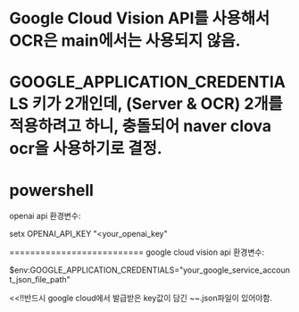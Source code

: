 
# Google Cloud Vision API를 사용해서 OCR은 main에서는 사용되지 않음.
# GOOGLE_APPLICATION_CREDENTIALS 키가 2개인데, (Server & OCR) 2개를 적용하려고 하니, 충돌되어 naver clova ocr을 사용하기로 결정.


# powershell
openai api 환경변수:


setx OPENAI_API_KEY  "<your_openai_key"

==========================
google cloud vision api 환경변수:


$env:GOOGLE_APPLICATION_CREDENTIALS="your_google_service_account_json_file_path"


<<!!반드시 google cloud에서 발급받은 key값이 담긴 ~~.json파일이 있어야함.

